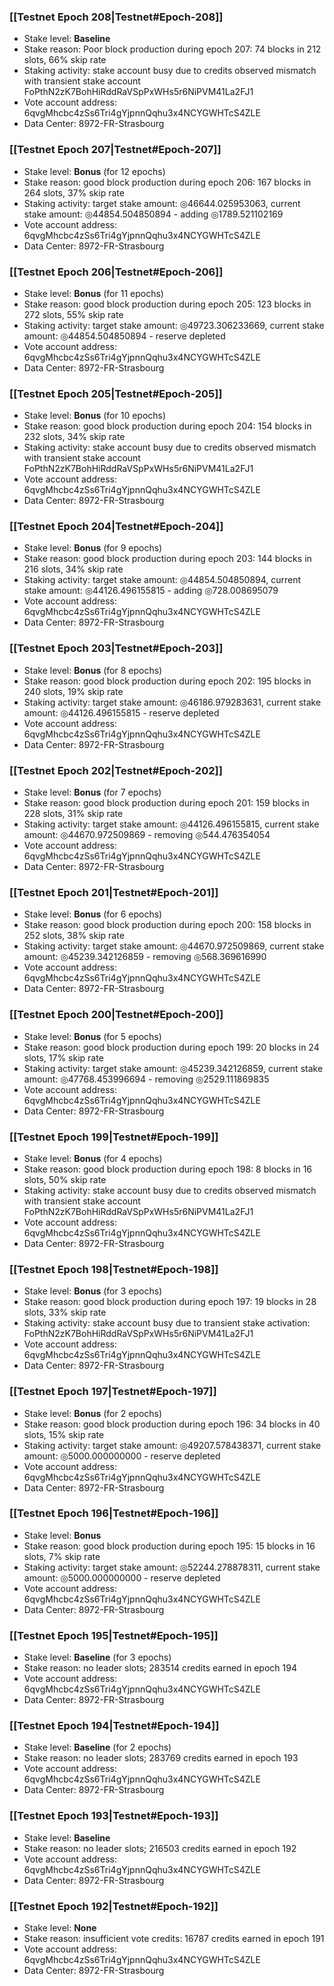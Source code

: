 ### [[Testnet Epoch 208|Testnet#Epoch-208]]
* Stake level: **Baseline**
* Stake reason: Poor block production during epoch 207: 74 blocks in 212 slots, 66% skip rate
* Staking activity: stake account busy due to credits observed mismatch with transient stake account FoPthN2zK7BohHiRddRaVSpPxWHs5r6NiPVM41La2FJ1
* Vote account address: 6qvgMhcbc4zSs6Tri4gYjpnnQqhu3x4NCYGWHTcS4ZLE
* Data Center: 8972-FR-Strasbourg
### [[Testnet Epoch 207|Testnet#Epoch-207]]
* Stake level: **Bonus** (for 12 epochs)
* Stake reason: good block production during epoch 206: 167 blocks in 264 slots, 37% skip rate
* Staking activity: target stake amount: ◎46644.025953063, current stake amount: ◎44854.504850894 - adding ◎1789.521102169
* Vote account address: 6qvgMhcbc4zSs6Tri4gYjpnnQqhu3x4NCYGWHTcS4ZLE
* Data Center: 8972-FR-Strasbourg
### [[Testnet Epoch 206|Testnet#Epoch-206]]
* Stake level: **Bonus** (for 11 epochs)
* Stake reason: good block production during epoch 205: 123 blocks in 272 slots, 55% skip rate
* Staking activity: target stake amount: ◎49723.306233669, current stake amount: ◎44854.504850894 - reserve depleted
* Vote account address: 6qvgMhcbc4zSs6Tri4gYjpnnQqhu3x4NCYGWHTcS4ZLE
* Data Center: 8972-FR-Strasbourg
### [[Testnet Epoch 205|Testnet#Epoch-205]]
* Stake level: **Bonus** (for 10 epochs)
* Stake reason: good block production during epoch 204: 154 blocks in 232 slots, 34% skip rate
* Staking activity: stake account busy due to credits observed mismatch with transient stake account FoPthN2zK7BohHiRddRaVSpPxWHs5r6NiPVM41La2FJ1
* Vote account address: 6qvgMhcbc4zSs6Tri4gYjpnnQqhu3x4NCYGWHTcS4ZLE
* Data Center: 8972-FR-Strasbourg
### [[Testnet Epoch 204|Testnet#Epoch-204]]
* Stake level: **Bonus** (for 9 epochs)
* Stake reason: good block production during epoch 203: 144 blocks in 216 slots, 34% skip rate
* Staking activity: target stake amount: ◎44854.504850894, current stake amount: ◎44126.496155815 - adding ◎728.008695079
* Vote account address: 6qvgMhcbc4zSs6Tri4gYjpnnQqhu3x4NCYGWHTcS4ZLE
* Data Center: 8972-FR-Strasbourg
### [[Testnet Epoch 203|Testnet#Epoch-203]]
* Stake level: **Bonus** (for 8 epochs)
* Stake reason: good block production during epoch 202: 195 blocks in 240 slots, 19% skip rate
* Staking activity: target stake amount: ◎46186.979283631, current stake amount: ◎44126.496155815 - reserve depleted
* Vote account address: 6qvgMhcbc4zSs6Tri4gYjpnnQqhu3x4NCYGWHTcS4ZLE
* Data Center: 8972-FR-Strasbourg
### [[Testnet Epoch 202|Testnet#Epoch-202]]
* Stake level: **Bonus** (for 7 epochs)
* Stake reason: good block production during epoch 201: 159 blocks in 228 slots, 31% skip rate
* Staking activity: target stake amount: ◎44126.496155815, current stake amount: ◎44670.972509869 - removing ◎544.476354054
* Vote account address: 6qvgMhcbc4zSs6Tri4gYjpnnQqhu3x4NCYGWHTcS4ZLE
* Data Center: 8972-FR-Strasbourg
### [[Testnet Epoch 201|Testnet#Epoch-201]]
* Stake level: **Bonus** (for 6 epochs)
* Stake reason: good block production during epoch 200: 158 blocks in 252 slots, 38% skip rate
* Staking activity: target stake amount: ◎44670.972509869, current stake amount: ◎45239.342126859 - removing ◎568.369616990
* Vote account address: 6qvgMhcbc4zSs6Tri4gYjpnnQqhu3x4NCYGWHTcS4ZLE
* Data Center: 8972-FR-Strasbourg
### [[Testnet Epoch 200|Testnet#Epoch-200]]
* Stake level: **Bonus** (for 5 epochs)
* Stake reason: good block production during epoch 199: 20 blocks in 24 slots, 17% skip rate
* Staking activity: target stake amount: ◎45239.342126859, current stake amount: ◎47768.453996694 - removing ◎2529.111869835
* Vote account address: 6qvgMhcbc4zSs6Tri4gYjpnnQqhu3x4NCYGWHTcS4ZLE
* Data Center: 8972-FR-Strasbourg
### [[Testnet Epoch 199|Testnet#Epoch-199]]
* Stake level: **Bonus** (for 4 epochs)
* Stake reason: good block production during epoch 198: 8 blocks in 16 slots, 50% skip rate
* Staking activity: stake account busy due to credits observed mismatch with transient stake account FoPthN2zK7BohHiRddRaVSpPxWHs5r6NiPVM41La2FJ1
* Vote account address: 6qvgMhcbc4zSs6Tri4gYjpnnQqhu3x4NCYGWHTcS4ZLE
* Data Center: 8972-FR-Strasbourg
### [[Testnet Epoch 198|Testnet#Epoch-198]]
* Stake level: **Bonus** (for 3 epochs)
* Stake reason: good block production during epoch 197: 19 blocks in 28 slots, 33% skip rate
* Staking activity: stake account busy due to transient stake activation: FoPthN2zK7BohHiRddRaVSpPxWHs5r6NiPVM41La2FJ1
* Vote account address: 6qvgMhcbc4zSs6Tri4gYjpnnQqhu3x4NCYGWHTcS4ZLE
* Data Center: 8972-FR-Strasbourg
### [[Testnet Epoch 197|Testnet#Epoch-197]]
* Stake level: **Bonus** (for 2 epochs)
* Stake reason: good block production during epoch 196: 34 blocks in 40 slots, 15% skip rate
* Staking activity: target stake amount: ◎49207.578438371, current stake amount: ◎5000.000000000 - reserve depleted
* Vote account address: 6qvgMhcbc4zSs6Tri4gYjpnnQqhu3x4NCYGWHTcS4ZLE
* Data Center: 8972-FR-Strasbourg
### [[Testnet Epoch 196|Testnet#Epoch-196]]
* Stake level: **Bonus**
* Stake reason: good block production during epoch 195: 15 blocks in 16 slots, 7% skip rate
* Staking activity: target stake amount: ◎52244.278878311, current stake amount: ◎5000.000000000 - reserve depleted
* Vote account address: 6qvgMhcbc4zSs6Tri4gYjpnnQqhu3x4NCYGWHTcS4ZLE
* Data Center: 8972-FR-Strasbourg
### [[Testnet Epoch 195|Testnet#Epoch-195]]
* Stake level: **Baseline** (for 3 epochs)
* Stake reason: no leader slots; 283514 credits earned in epoch 194
* Vote account address: 6qvgMhcbc4zSs6Tri4gYjpnnQqhu3x4NCYGWHTcS4ZLE
* Data Center: 8972-FR-Strasbourg
### [[Testnet Epoch 194|Testnet#Epoch-194]]
* Stake level: **Baseline** (for 2 epochs)
* Stake reason: no leader slots; 283769 credits earned in epoch 193
* Vote account address: 6qvgMhcbc4zSs6Tri4gYjpnnQqhu3x4NCYGWHTcS4ZLE
* Data Center: 8972-FR-Strasbourg
### [[Testnet Epoch 193|Testnet#Epoch-193]]
* Stake level: **Baseline**
* Stake reason: no leader slots; 216503 credits earned in epoch 192
* Vote account address: 6qvgMhcbc4zSs6Tri4gYjpnnQqhu3x4NCYGWHTcS4ZLE
* Data Center: 8972-FR-Strasbourg
### [[Testnet Epoch 192|Testnet#Epoch-192]]
* Stake level: **None**
* Stake reason: insufficient vote credits: 16787 credits earned in epoch 191
* Vote account address: 6qvgMhcbc4zSs6Tri4gYjpnnQqhu3x4NCYGWHTcS4ZLE
* Data Center: 8972-FR-Strasbourg